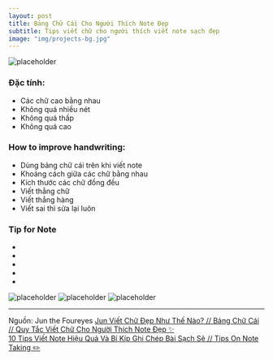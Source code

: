 ```yaml
---
layout: post
title: Bảng Chữ Cái Cho Người Thích Note Đẹp
subtitle: Tips viết chữ cho người thích viết note sạch đẹp
image: "img/projects-bg.jpg"
---
```


![placeholder](http://boxxv.com/img/posts/alphabet-for-note.jpg "Bảng Chữ Cái Cho Người Thích Note Đẹp")

### Đặc tính:
- Các chữ cao bằng nhau
- Không quá nhiều nét
- Không quá thấp
- Không quá cao

### How to improve handwriting:
- Dùng bảng chữ cái trên khi viết note
- Khoảng cách giữa các chữ bằng nhau
- Kích thước các chữ đồng đều
- Viết thẳng chữ
- Viết thẳng hàng
- Viết sai thì sửa lại luôn

### Tip for Note
- 
- 
- 
- 
- 

![placeholder](http://boxxv.com/img/posts/note_demo_1.png "Demo 1")
![placeholder](http://boxxv.com/img/posts/note_demo_2.png "Demo 2")
![placeholder](http://boxxv.com/img/posts/note_demo_3.png "Demo 3")


-----
Nguồn: Jun the Foureyes
[Jun Viết Chữ Đẹp Như Thế Nào? // Bảng Chữ Cái // Quy Tắc Viết Chữ Cho Người Thích Note Đẹp ✨](https://youtu.be/SczIIVhFgBw)  
[10 Tips Viết Note Hiệu Quả Và Bí Kíp Ghi Chép Bài Sạch Sẽ // Tips On Note Taking ✏️](https://youtu.be/mJeqWd1QKkE)